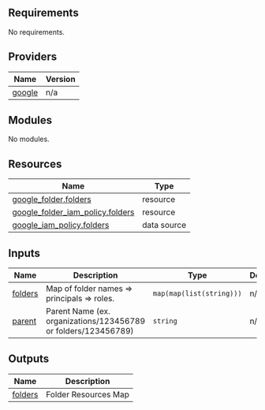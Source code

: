 <!-- BEGIN_TF_DOCS -->
## Requirements

No requirements.

## Providers

| Name | Version |
|------|---------|
| <a name="provider_google"></a> [google](#provider\_google) | n/a |

## Modules

No modules.

## Resources

| Name | Type |
|------|------|
| [google_folder.folders](https://registry.terraform.io/providers/hashicorp/google/latest/docs/resources/folder) | resource |
| [google_folder_iam_policy.folders](https://registry.terraform.io/providers/hashicorp/google/latest/docs/resources/folder_iam_policy) | resource |
| [google_iam_policy.folders](https://registry.terraform.io/providers/hashicorp/google/latest/docs/data-sources/iam_policy) | data source |

## Inputs

| Name | Description | Type | Default | Required |
|------|-------------|------|---------|:--------:|
| <a name="input_folders"></a> [folders](#input\_folders) | Map of folder names => principals => roles. | `map(map(list(string)))` | n/a | yes |
| <a name="input_parent"></a> [parent](#input\_parent) | Parent Name (ex. organizations/123456789 or folders/123456789) | `string` | n/a | yes |

## Outputs

| Name | Description |
|------|-------------|
| <a name="output_folders"></a> [folders](#output\_folders) | Folder Resources Map |
<!-- END_TF_DOCS -->
